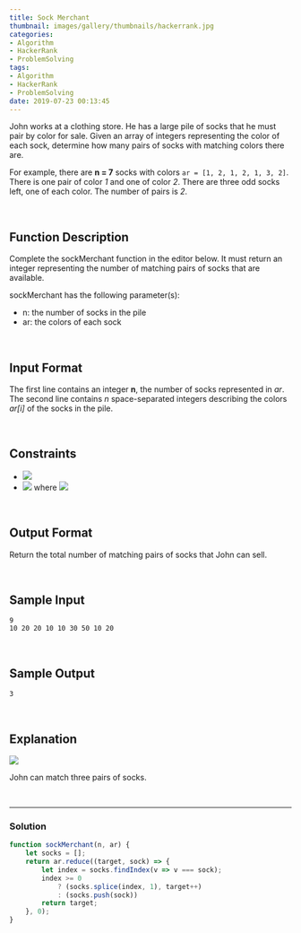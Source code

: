 ```yaml
---
title: Sock Merchant
thumbnail: images/gallery/thumbnails/hackerrank.jpg
categories:
- Algorithm
- HackerRank
- ProblemSolving
tags:
- Algorithm
- HackerRank
- ProblemSolving
date: 2019-07-23 00:13:45
---
```

  
  
  
John works at a clothing store. He has a large pile of socks that he must pair by color for sale. Given an array of integers representing the color of each sock, determine how many pairs of socks with matching colors there are.

For example, there are **n = 7** socks with colors `ar = [1, 2, 1, 2, 1, 3, 2]`. There is one pair of color *1* and one of color *2*. There are three odd socks left, one of each color. The number of pairs is *2*.

<br/>
<!-- more -->

## Function Description

Complete the sockMerchant function in the editor below. It must return an integer representing the number of matching pairs of socks that are available.

sockMerchant has the following parameter(s):

- n: the number of socks in the pile
- ar: the colors of each sock

<br/>

## Input Format

The first line contains an integer **n**, the number of socks represented in *ar*. 
The second line contains *n* space-separated integers describing the colors *ar[i]* of the socks in the pile.

<br/>

## Constraints

- ![](https://latex.codecogs.com/gif.latex?1\leq&space;n\leq&space;100)
- ![](https://latex.codecogs.com/gif.latex?1\leq&space;ar[i]\leq&space;100) where ![](https://latex.codecogs.com/gif.latex?0\leq&space;i&space;<&space;n)

<br/>

## Output Format

Return the total number of matching pairs of socks that John can sell.

<br/>

## Sample Input
```
9
10 20 20 10 10 30 50 10 20
```

<br/>

## Sample Output
```
3
```

<br/>

## Explanation

![](https://github.com/alleyful/algorithm-solutions/raw/master/HackerRank/ProblemSolving/images/sock.png)

John can match three pairs of socks.

<br/>

---

### Solution

```javascript
function sockMerchant(n, ar) {
    let socks = [];
    return ar.reduce((target, sock) => {
        let index = socks.findIndex(v => v === sock);
        index >= 0
            ? (socks.splice(index, 1), target++)
            : (socks.push(sock))
        return target;
    }, 0);
}
```